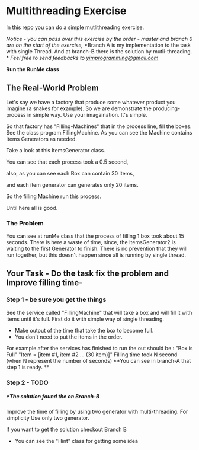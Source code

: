 # Multithreading Exercise 
In this repo you can do a simple mutlithreading exercise. 

*Notice - you can pass over this exercise by the order - master and branch 0 are on the start of the exercise,*
*Branch A is my implementation to the task with single Thread. And at branch-B there is the solution by mutli-threading. *
*Feel free to send feedbacks to yimprogramming@gmail.com*

**Run the RunMe class**

## The Real-World Problem 
Let's say we have a factory that produce some whatever product you imagine (a snakes for example).
So we are demonstrate the producing-process in simple way. Use your imagaination. It's simple. 

So that factory has "Filling-Machines" that in the process line, fill the boxes.
See the class program.FillingMachine. As you can see the Machine contains Items Generators as needed. 

Take a look at this ItemsGenerator class. 

You can see that each process took a 0.5 second,

also, as you can see each Box can contain 30 items,

and each item generator can generates only 20 items. 

So the filling Machine run this process. 

Until here all is good. 

### The Problem 
You can see at runMe class that the process of filling 1 box took about 15 seconds. There is here a waste of time, 
since, the ItemsGenerator2 is waiting to the first Generator to finish. There is no prevention that they will run together,
but this doesn't happen since all is running by single thread.

## Your Task - Do the task fix the problem and Improve filling time- 
### Step 1 - be sure you get the things
See the service called "FillingMachine"  that will take a box and will fill it with items until it's full. 
First do it with simple way  of single threading. 
- Make output of the time that take the box to become full. 
- You don't need to put the items in the order. 

For example after the services has finished to run 
the out should be : 
"Box is Full"
"Item = [item #1, item #2 ... (30 item)]"
Filling time took N second (when N represent the number of seconds)
**You can see in  branch-A that step 1 is ready. **


### Step 2 - TODO
##### *The solution found the on Branch-B
 

Improve the time of filling by using two generator with multi-threading. For simplicity Use only two generator.  

If you want to get the solution checkout Branch B

* You can see the "Hint" class for getting some idea

 